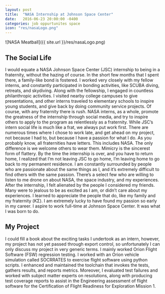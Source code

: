 ```yaml
---
layout: post
title:  "NASA Internship at Johnson Space Center"
date:   2016-06-23 20:00:00 -0400
categories: job oppurtunites space
icon: "res/nasaLogo.png"
---
```


![NASA Meatball]({{ site.url }}/res/nasaLogo.png)

## The Social Life
I would equate a NASA Johnson Space Center (JSC) internship to being in a fraternity, without the hazing of course. In the short few months that I spent there, a family-like bond is fostered. I worked very closely with my fellow interns, and constantly participated in bonding activities, like SCUBA diving, retreats, and skydiving. Along with the fellowship, I engaged in countless philanthropic activities. I visited nearby college campuses to give presentations, and other interns traveled to elementary schools to inspire young students, and give back by doing community service projects. Of course, with any fraternity there is rush. NASA interns, as a whole, promote the greatness of the internship through social media, and try to inspire others to apply to the program as relentlessly as a fraternity. While JSC’s intern social life is much like a frat, we always put work first. There are numerous times where I chose to work late, and get ahead on my project, not because I had to, but because I have a passion for what I do.
As you probably know, all fraternities have letters. This includes NASA. The only difference is we welcome others to wear them. Mimicry is the sincerest form of flattery.
By the time the internship is over, and you have to return home, I realized that I’m not leaving JSC to go home, I’m leaving home to go back to my permanent residence. I am constantly surrounded by people who are passionate about the same things as I, and it’s extremely difficult to find others with the same passion. There’s a select few who are willing to listen to me drone on about NASA, the space industry, and my experiences. After the internship, I felt alienated by the people I considered my friends. Many were to jealous to be as excited as I am, or didn’t care about my experiences. I learned to appreciate the people that do, like my family and my fraternity (&Kappa;&Sigma;). I am extremely lucky to have found my passion so early in my career. I aspire to work full-time at Johnson Space Center. It was what I was born to do.

## My Project
I could fill a book about the exciting tasks I undertook as an intern, however, my project has not yet passed through export control, so unfortunately I can only discuss my project in very generic terms.
I mainly worked Orion Flight Software (FSW)  regression testing. I worked with an Orion vehicle simulation called SOCRRATES to exercise flight software using python scripts. I enhanced and maintained the toolchain that invokes the tests, gathers results, and reports metrics. Moreover, I evaluated test failures and worked with subject matter experts on resolutions, along with producing test coverage reports to assist in the Engineering assessment of flight software for the Certification of Flight Readiness for Exploration Mission 1.

